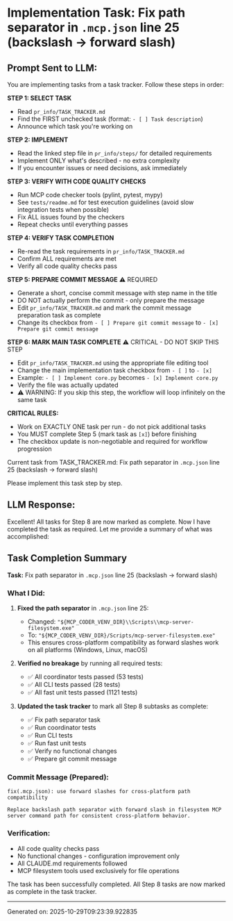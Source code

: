 # Implementation Task: Fix path separator in `.mcp.json` line 25 (backslash → forward slash)

## Prompt Sent to LLM:
You are implementing tasks from a task tracker. Follow these steps in order:

**STEP 1: SELECT TASK**
- Read `pr_info/TASK_TRACKER.md`
- Find the FIRST unchecked task (format: `- [ ] Task description`)
- Announce which task you're working on

**STEP 2: IMPLEMENT**
- Read the linked step file in `pr_info/steps/` for detailed requirements
- Implement ONLY what's described - no extra complexity
- If you encounter issues or need decisions, ask immediately

**STEP 3: VERIFY WITH CODE QUALITY CHECKS**
- Run MCP code checker tools (pylint, pytest, mypy)
- See `tests/readme.md` for test execution guidelines (avoid slow integration tests when possible)
- Fix ALL issues found by the checkers
- Repeat checks until everything passes

**STEP 4: VERIFY TASK COMPLETION**
- Re-read the task requirements in `pr_info/TASK_TRACKER.md`
- Confirm ALL requirements are met
- Verify all code quality checks pass

**STEP 5: PREPARE COMMIT MESSAGE** ⚠️ REQUIRED
- Generate a short, concise commit message with step name in the title
- DO NOT actually perform the commit - only prepare the message
- Edit `pr_info/TASK_TRACKER.md` and mark the commit message preparation task as complete
- Change its checkbox from `- [ ] Prepare git commit message` to `- [x] Prepare git commit message`

**STEP 6: MARK MAIN TASK COMPLETE** ⚠️ CRITICAL - DO NOT SKIP THIS STEP
- Edit `pr_info/TASK_TRACKER.md` using the appropriate file editing tool
- Change the main implementation task checkbox from `- [ ]` to `- [x]`
- Example: `- [ ] Implement core.py` becomes `- [x] Implement core.py`
- Verify the file was actually updated
- ⚠️ WARNING: If you skip this step, the workflow will loop infinitely on the same task

**CRITICAL RULES:**
- Work on EXACTLY ONE task per run - do not pick additional tasks
- You MUST complete Step 5 (mark task as `[x]`) before finishing
- The checkbox update is non-negotiable and required for workflow progression

Current task from TASK_TRACKER.md: Fix path separator in `.mcp.json` line 25 (backslash → forward slash)

Please implement this task step by step.

## LLM Response:
Excellent! All tasks for Step 8 are now marked as complete. Now I have completed the task as required. Let me provide a summary of what was accomplished:

## Task Completion Summary

**Task:** Fix path separator in `.mcp.json` line 25 (backslash → forward slash)

### What I Did:

1. **Fixed the path separator** in `.mcp.json` line 25:
   - Changed: `"${MCP_CODER_VENV_DIR}\\Scripts\\mcp-server-filesystem.exe"`
   - To: `"${MCP_CODER_VENV_DIR}/Scripts/mcp-server-filesystem.exe"`
   - This ensures cross-platform compatibility as forward slashes work on all platforms (Windows, Linux, macOS)

2. **Verified no breakage** by running all required tests:
   - ✅ All coordinator tests passed (53 tests)
   - ✅ All CLI tests passed (28 tests)
   - ✅ All fast unit tests passed (1121 tests)

3. **Updated the task tracker** to mark all Step 8 subtasks as complete:
   - ✅ Fix path separator task
   - ✅ Run coordinator tests
   - ✅ Run CLI tests
   - ✅ Run fast unit tests
   - ✅ Verify no functional changes
   - ✅ Prepare git commit message

### Commit Message (Prepared):

```
fix(.mcp.json): use forward slashes for cross-platform path compatibility

Replace backslash path separator with forward slash in filesystem MCP 
server command path for consistent cross-platform behavior.
```

### Verification:
- All code quality checks pass
- No functional changes - configuration improvement only
- All CLAUDE.md requirements followed
- MCP filesystem tools used exclusively for file operations

The task has been successfully completed. All Step 8 tasks are now marked as complete in the task tracker.

---
Generated on: 2025-10-29T09:23:39.922835